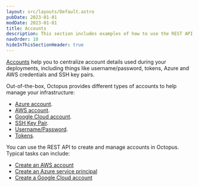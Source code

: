 ```yaml
---
layout: src/layouts/Default.astro
pubDate: 2023-01-01
modDate: 2023-01-01
title: Accounts
description: This section includes examples of how to use the REST API to create and manage accounts in Octopus.
navOrder: 10
hideInThisSectionHeader: true
---
```


[Accounts](https://oc.to/OnboardingAccountsLearnMore) help you to centralize account details used during your deployments, including things like username/password, tokens, Azure and AWS credentials and SSH key pairs. 

Out-of-the-box, Octopus provides different types of accounts to help manage your infrastructure:

- [Azure account](/docs/infrastructure/accounts/azure).
- [AWS account](/docs/infrastructure/accounts/aws).
- [Google Cloud account](/docs/infrastructure/accounts/google-cloud).
- [SSH Key Pair](/docs/infrastructure/accounts/ssh-key-pair).
- [Username/Password](/docs/infrastructure/accounts/username-and-password).
- [Tokens](/docs/infrastructure/accounts/tokens). 

You can use the REST API to create and manage accounts in Octopus. Typical tasks can include:

- [Create an AWS account](/docs/octopus-rest-api/examples/accounts/create-aws-account)
- [Create an Azure service principal](/docs/octopus-rest-api/examples/accounts/create-azure-service-principal)
- [Create a Google Cloud account](/docs/octopus-rest-api/examples/accounts/create-gcp-account)